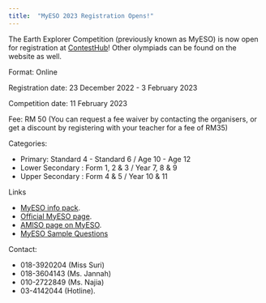 ```yaml
---
title:  "MyESO 2023 Registration Opens!"
---
```


The Earth Explorer Competition (previously known as MyESO) is now open for registration at [ContestHub](https://contesthub.my/register)! Other olympiads can be found on the website as well.

Format: Online  

Registration date: 23 December 2022 - 3 February 2023

Competition date: 11 February 2023

Fee: RM 50 (You can request a fee waiver by contacting the organisers, or get a discount by registering with your teacher for a fee of RM35)

Categories:
- Primary: Standard 4 - Standard 6 / Age 10 - Age 12
- Lower Secondary : Form 1, 2 & 3 / Year 7, 8 & 9
- Upper Secondary : Form 4 & 5 / Year 10 & 11

Links
- [MyESO info pack](https://myeso.com.my/wp-content/uploads/2023/01/EARTH-EXPLORER-COMPETITION.pdf).
- [Official MyESO page](https://myeso.com.my/).
- [AMISO page on MyESO](https://amiso.my/ieso/).
- [MyESO Sample Questions](https://drive.google.com/file/d/19QlBa8VodiWr6LP0tCsgl6LPh7tU2YLU/view?usp=sharing)

Contact:
- 018-3920204 (Miss Suri)
- 018-3604143 (Ms. Jannah)
- 010-2722849 (Ms. Najia)
- 03-4142044 (Hotline). 